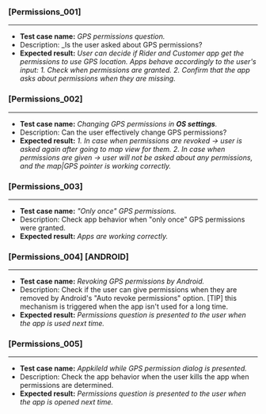 ### [Permissions_001]
---
*  **Test case name:**  _GPS permissions question._
*  Description: _Is the user asked about GPS permissions?
*  **Expected result:**
_User can decide if Rider and Customer app get the permissions to use GPS location. Apps behave accordingly to the user's input:_
_1. Check when permissions are granted._
_2. Confirm that the app asks about permissions when they are missing._

### [Permissions_002]
---
*  **Test case name:**  _Changing GPS permissions in **OS settings**._
*  Description: Can the user effectively change GPS permissions?
*  **Expected result:** 
_1. In case when permissions are revoked -> user is asked again after going to map view for them._
_2. In case when permissions are given -> user will not be asked about any permissions, and the map|GPS pointer is working correctly._

### [Permissions_003]
---
*  **Test case name:**  _"Only once" GPS permissions._
*  Description: Check app behavior when "only once" GPS permissions were granted.
*  **Expected result:** _Apps are working correctly._

### [Permissions_004] [ANDROID]
---
*  **Test case name:**  _Revoking GPS permissions by Android._
*  Description: Check if the user can give permissions when they are removed by Android's "Auto revoke permissions" option. [TIP] this mechanism is triggered when the app isn't used for a long time.
*  **Expected result:** _Permissions question is presented to the user when the app is used next time._

### [Permissions_005]
---
*  **Test case name:**  _Appkileld while GPS permission dialog is presented._
*  Description: Check the app behavior when the user kills the app when permissions are determined.
*  **Expected result:** _Permissions question is presented to the user when the app is opened next time._